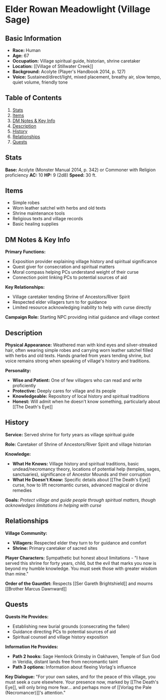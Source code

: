# Elder Rowan Meadowlight (Village Sage)

## Basic Information
- **Race:** Human
- **Age:** 67
- **Occupation:** Village spiritual guide, historian, shrine caretaker
- **Location:** [[Village of Stillwater Creek]]
- **Background:** Acolyte (Player's Handbook 2014, p. 127)
- **Voice:** Sustained/direct/light, mixed placement, breathy air, slow tempo, quiet volume, friendly tone

## Table of Contents
1. [Stats](#stats)
2. [Items](#items)
3. [DM Notes & Key Info](#dm-notes--key-info)
4. [Description](#description)
5. [History](#history)
6. [Relationships](#relationships)
7. [Quests](#quests)

## Stats
**Base:** Acolyte (Monster Manual 2014, p. 342) or Commoner with Religion proficiency
**AC:** 10
**HP:** 9 (2d8)
**Speed:** 30 ft.

## Items
- Simple robes
- Worn leather satchel with herbs and old texts
- Shrine maintenance tools
- Religious texts and village records
- Basic healing supplies
## DM Notes & Key Info
**Primary Functions:**
- Exposition provider explaining village history and spiritual significance
- Quest giver for consecration and spiritual matters
- Moral compass helping PCs understand weight of their curse
- Connection point linking PCs to potential sources of aid

**Key Relationships:**
- Village caretaker tending Shrine of Ancestors/River Spirit
- Respected elder villagers turn to for guidance
- Limited resource acknowledging inability to help with curse directly

**Campaign Role:** Starting NPC providing initial guidance and village context

## Description
**Physical Appearance:**
Weathered man with kind eyes and silver-streaked hair, often wearing simple robes and carrying worn leather satchel filled with herbs and old texts. Hands gnarled from years tending shrine, but voice remains strong when speaking of village's history and traditions.

**Personality:**
- **Wise and Patient:** One of few villagers who can read and write proficiently
- **Protective:** Deeply cares for village and its people
- **Knowledgeable:** Repository of local history and spiritual traditions
- **Honest:** Will admit when he doesn't know something, particularly about [[The Death's Eye]]

## History
**Service:** Served shrine for forty years as village spiritual guide

**Role:** Caretaker of Shrine of Ancestors/River Spirit and village historian

**Knowledge:**
- **What He Knows:** Village history and spiritual traditions, basic undead/necromancy theory, locations of potential help (temples, sages, sanctuaries), significance of Ancestor Mounds and their corruption
- **What He Doesn't Know:** Specific details about [[The Death's Eye]] curse, how to lift necromantic curses, advanced magical or divine remedies

**Goals:** *Protect village and guide people through spiritual matters, though acknowledges limitations in helping with curse*

## Relationships
**Village Community:**
- **Villagers:** Respected elder they turn to for guidance and comfort
- **Shrine:** Primary caretaker of sacred sites

**Player Characters:** Sympathetic but honest about limitations - "I have served this shrine for forty years, child, but the evil that marks you now is beyond my humble knowledge. You must seek those with greater wisdom than mine."

**Order of the Gauntlet:** Respects [[Ser Gareth Brightshield]] and mourns [[Brother Marcus Dawnward]]

## Quests
**Quests He Provides:**
- Establishing new burial grounds (consecrating the fallen)
- Guidance directing PCs to potential sources of aid
- Spiritual counsel and village history exposition

**Information He Provides:**
- **Path 2 hooks:** Sage Hemlock Grimsby in Oakhaven, Temple of Sun God in Veridia, distant lands free from necromantic taint
- **Path 3 options:** Information about fleeing Vorlag's influence

**Key Dialogue:** "For your own sakes, and for the peace of this village, you must seek a cure elsewhere. Your presence now, marked by [[The Death's Eye]], will only bring more fear... and perhaps more of [[Vorlag the Pale (Necromancer)]]'s attention."
